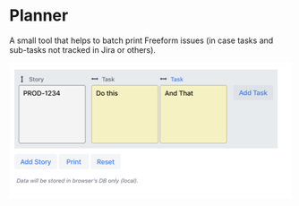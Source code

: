 # Planner

A small tool that helps to batch print Freeform issues (in case tasks and sub-tasks not tracked in Jira or others).

![Planner-Screenshot](img//Planner-Screenshot.png)
